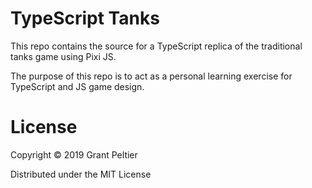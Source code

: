 # TypeScript Tanks

This repo contains the source for a TypeScript replica of the traditional tanks
game using Pixi JS.

The purpose of this repo is to act as a personal learning exercise for TypeScript
and JS game design.

# License

Copyright &copy; 2019 Grant Peltier

Distributed under the MIT License